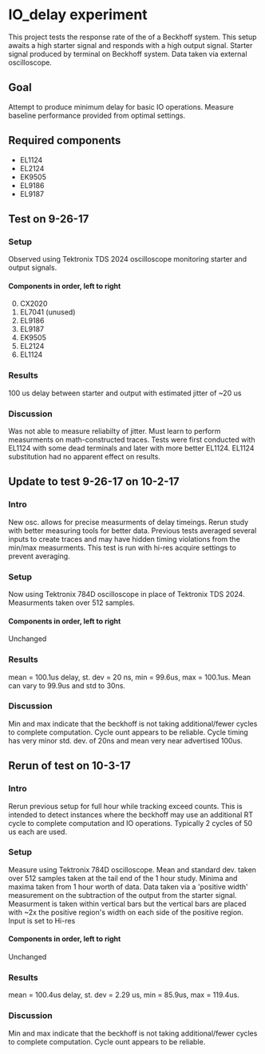 # IO_delay experiment
This project tests the response rate of the of a Beckhoff system. This setup awaits a high starter signal and responds with a high output signal. Starter signal produced by terminal on Beckhoff system. Data taken via external oscilloscope.

## Goal
Attempt to produce minimum delay for basic IO operations. Measure baseline performance provided from optimal settings.

## Required components 
- EL1124
- EL2124
- EK9505
- EL9186
- EL9187

## Test on 9-26-17


### Setup
Observed using Tektronix TDS 2024 oscilloscope monitoring starter and output signals. 

#### Components in order, left to right
0. CX2020
0. EL7041 (unused)
0. EL9186
0. EL9187
0. EK9505
0. EL2124
0. EL1124

### Results
100 us delay between starter and output with estimated jitter of ~20 us

### Discussion
Was not able to measure reliabilty of jitter. Must learn to perform measurments on math-constructed traces. Tests were first conducted with EL1124 with some dead terminals and later with more better EL1124. EL1124 substitution had no apparent effect on results.

## Update to test 9-26-17 on 10-2-17

### Intro
New osc. allows for precise measurments of delay timeings. Rerun study with better measuring tools for better data. Previous tests averaged several inputs to create traces and may have hidden timing violations from the min/max measurments. This test is run with hi-res acquire settings to prevent averaging.

### Setup
Now using Tektronix 784D oscilloscope in place of Tektronix TDS 2024. Measurments taken over 512 samples.

#### Components in order, left to right
Unchanged

### Results
mean = 100.1us delay, st. dev = 20 ns, min = 99.6us, max = 100.1us. Mean can vary to 99.9us and std to 30ns. 

### Discussion
Min and max indicate that the beckhoff is not taking additional/fewer cycles to complete computation. Cycle ount appears to be reliable. Cycle timing has very minor std. dev. of 20ns and mean very near advertised 100us. 

## Rerun of test on 10-3-17

### Intro
Rerun previous setup for full hour while tracking exceed counts. This is intended to detect instances where the beckhoff may use an additional RT cycle to complete computation and IO operations. Typically 2 cycles of 50 us each are used. 

### Setup
Measure using Tektronix 784D oscilloscope. Mean and standard dev. taken over 512 samples taken at the tail end of the 1 hour study. Minima and maxima taken from 1 hour worth of data. Data taken via a 'positive width' measurement on the subtraction of the output from the starter signal. Measurment is taken within vertical bars but the vertical bars are placed with ~2x the positive region's width on each side of the positive region. Input is set to Hi-res

#### Components in order, left to right
Unchanged

### Results
mean = 100.4us delay, st. dev = 2.29 us, min = 85.9us, max = 119.4us.

### Discussion
Min and max indicate that the beckhoff is not taking additional/fewer cycles to complete computation. Cycle ount appears to be reliable.


